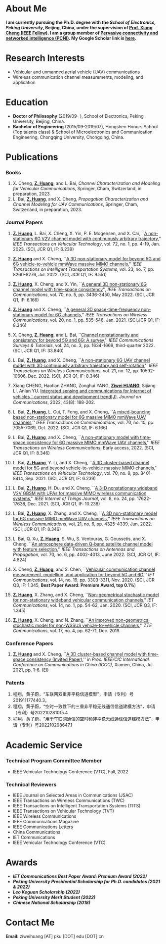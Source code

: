 # About Me

**I am currently pursuing the Ph.D. degree with the *School of Electronics, Peking University*, Beijing, China, under the supervision of [Prof. Xiang Cheng (IEEE Fellow)](https://ele.pku.edu.cn/info/1023/1063.htm). I am a group member of [Pervasive connectivity and networked intelligence (PCNI)](http://pcni.pku.edu.cn/homepage.html). My Google Scholar link is [here](https://scholar.google.com/citations?user=UO10gm8AAAAJ&hl=zh-CN&oi=sra).**


# Research Interests

+ Vehicular  and unmanned aerial vehicle (UAV) communications
+ Wireless communication channel measurements, modeling, and application


# Education

+ **Doctor of Philosophy** (2019/09- ), School of Electronics, Peking University, Beijing, China.
+ **Bachelor of Engineering** (2015/09-2019/07), Hongshen Honors School (Top talents class) & School of Microelectronics and Communication Engineering, Chongqing University, Chongqing, China.

# Publications

### Books
1.	X. Cheng, <u>**Z. Huang**</u>, and L. Bai, *Channel Characterization and Modeling for Vehicular Communications*, Springer, Cham, Switzerland, in preparation, 2023. 
2.	L. Bai, <u>**Z. Huang**</u>, and X. Cheng, *Propagation Characterization and Channel Modeling for UAV Communications*, Springer, Cham, Switzerland, in preparation, 2023.


### Journal Papers
1. <u>**Z. Huang**</u>, L. Bai, X. Cheng, X. Yin, P. E. Mogensen, and X. Cai, ``[A non-stationary 6G V2V channel model with continuously arbitrary trajectory](https://ieeexplore.ieee.org/abstract/document/9872128),'' *IEEE Transactions on Vehicular Technology*, vol. 72, no. 1, pp. 4-19, Jan. 2023. (SCI, JCR Q1, IF: 6.239)
2. <u>**Z. Huang**</u> and X. Cheng, ``[A 3D non-stationary model for beyond 5G and 6G vehicle-to-vehicle mmWave massive MIMO channels](https://ieeexplore.ieee.org/document/9464161),'' *IEEE Transactions on Intelligent Transportation Systems*, vol. 23, no. 7, pp. 8260-8276, Jul. 2022. (SCI, JCR Q1, IF: 9.551)
4. <u>**Z. Huang**</u>, X. Cheng, and X. Yin, ``[A general 3D non-stationary 6G channel model with time-space consistency](https://ieeexplore.ieee.org/document/9727146)'', *IEEE Transactions on Communications*, vol. 70, no. 5, pp. 3436-3450, May 2022. (SCI, JCR Q1, IF: 6.166)
5. <u>**Z. Huang**</u> and X. Cheng, ``[A general 3D space-time-frequency non-stationary model for 6G channels](https://ieeexplore.ieee.org/document/9210873),'' *IEEE Transactions on Wireless Communications*, vol. 20, no. 1, pp. 535-548, Jan. 2021. (SCI,JCR Q1, IF: 8.346)
6. X. Cheng, <u>**Z. Huang**</u>, and L. Bai, ``[Channel nonstationarity and consistency for beyond 5G and 6G: A survey](https://ieeexplore.ieee.org/document/9799524),'' *IEEE Communications Surveys & Tutorials*, vol. 24, no. 3, pp. 1634-1669, third-quarter 2022. (SCI, JCR Q1, IF: 33.840)
5.	L. Bai, <u>**Z. Huang**</u>, and X. Cheng, ``[A non-stationary 6G UAV channel model with 3D continuously arbitrary trajectory and self-rotation](https://ieeexplore.ieee.org/document/9810808),'' *IEEE Transactions on Wireless Communications*, vol. 21, no. 12, pp. 10592-10606, Dec. 2022. (SCI, JCR Q1, IF: 8.346)
6.	Xiang CHENG, Haotian ZHANG, Zonghui YANG, <u>**Ziwei HUANG**</u>, Sijiang LI, Anlan YU. [Integrated sensing and communications for Internet of vehicles：current status and development trend[J]](http://www.infocomm-journal.com/txxb/CN/10.11959/j.issn.1000-436x.2022137). *Journal on Communications*, 2022, 43(8): 188-202.
7.	L. Bai, <u>**Z. Huang**</u>, L. Cui, T. Feng, and X. Cheng, ``[A mixed-bouncing based non-stationary model for 6G massive MIMO mmWave UAV channels](https://ieeexplore.ieee.org/document/9875362/),'' *IEEE Transactions on Communications*, vol. 70, no. 10, pp. 7055-7069, Oct. 2022. (SCI, JCR Q1, IF: 6.166)
8.	L. Bai, <u>**Z. Huang**</u>, and X. Cheng, ``[A non-stationary model with time-space consistency for 6G massive MIMO mmWave UAV channels](https://ieeexplore.ieee.org/abstract/document/9905970),'' *IEEE Transactions on Wireless Communications*, Early access, 2022. (SCI, JCR Q1, IF: 8.346)

1.	L. Bai, <u>**Z. Huang**</u>, Y. Li, and X. Cheng, ``[A 3D cluster-based channel model for 5G and beyond vehicle-to-vehicle massive MIMO channels](https://ieeexplore.ieee.org/document/9497668),'' *IEEE Transactions on Vehicular Technology*, vol. 70, no. 9, pp. 8401-8414, Sep. 2021. (SCI, JCR Q1, IF: 6.239)
2.	L. Bai, <u>**Z. Huang**</u>, H. Du, and X. Cheng, ``[A 3-D nonstationary wideband V2V GBSM with UPAs for massive MIMO wireless communication systems](https://ieeexplore.ieee.org/document/9435752),'' *IEEE Internet of Things Journal*, vol. 8, no. 24, pp. 17622-17638, Dec. 2021. (SCI, JCR Q1, IF: 10.238)
3.	L. Bai, <u>**Z. Huang**</u>, X. Zhang, and X. Cheng, ``[A 3D non-stationary model for 6G massive MIMO mmWave UAV channels](https://ieeexplore.ieee.org/document/9627591),'' *IEEE Transactions on Wireless Communications*, vol. 21, no. 6, pp. 4325-4339, Jun. 2022. (SCI, JCR Q1, IF: 8.346)
4.	L. Bai, Q. Xu, <u>**Z. Huang**</u>, S. Wu, S. Ventouras, G. Goussetis, and X. Cheng, ``[An atmosphere data-driven Q-band satellite channel model with feature selection](https://ieeexplore.ieee.org/document/9664482),'' *IEEE Transactions on Antennas and Propagation*, vol. 70, no. 6, pp. 4002-4013, June 2022. (SCI, JCR Q1, IF: 4.824)
6.	X. Cheng, <u>**Z. Huang**</u>, and S. Chen, ``[Vehicular communication channel measurement, modelling, and application for beyond 5G and 6G](https://ietresearch.onlinelibrary.wiley.com/doi/full/10.1049/iet-com.2020.0531),'' *IET Communications*, vol. 14, no. 19, pp. 3303-3311, Nov. 2020. (SCI, JCR Q3, IF: 1.345, **Best Paper Award: Premium Award, top 0.1%**)
7.	<u>**Z. Huang**</u>, X. Zhang, and X. Cheng, ``[Non-geometrical stochastic model for non-stationary wideband vehicular communication channels](https://ietresearch.onlinelibrary.wiley.com/doi/full/10.1049/iet-com.2019.0532)," *IET Communications*, vol. 14, no. 1, pp. 54-62, Jan. 2020. (SCI, JCR Q3, IF: 1.345)
8.	<u>**Z. Huang**</u>, X. Cheng, and N. Zhang, ``[An improved non-geometrical stochastic model for non-WSSUS vehicle-to-vehicle channels](http://zte.magtechjournal.com/EN/Y2019/V17/I4/62),'' *ZTE Communications*, vol. 17, no. 4, pp. 62-71, Dec. 2019. 





### Conference Papers
1.	<u>**Z. Huang**</u> and X. Cheng, ``[A 3D cluster-based channel model with time-space consistency (Invited Paper)](https://ieeexplore.ieee.org/document/9580400),'' in *Proc. IEEE/CIC International Conference on Communications in China (ICCC)*, Xiamen, China, Jul. 2021, pp. 1-6. (EI)

### Patents
1.	程翔，黄子蔚，“车联网双重非平稳信道模型”，申请（专利）号201911177440.3。
2.	程翔，黄子蔚，“空时一致性下的三重非平稳无线通信信道建模方法”，申请（专利）号202210281015.4
3.	程翔，黄子蔚，“用于车联网通信的空时频非平稳无线通信信道建模方法”，申请（专利）号202210298647.1


# Academic Service

### Technical Program Committee Member
+ IEEE Vehicular Technology Conference (VTC), Fall, 2022
### Technical Reviewers
+ IEEE Journal on Selected Areas in Communications (JSAC)
+ IEEE Transactions on Wireless Communications (TWC)
+ IEEE Transactions on Intelligent Transportation Systems (TITS)
+ IEEE Transactions on Vehicular Technology (TVT)
+ IEEE Wireless Communications
+ IEEE Communications Magazine
+ IEEE Communications Letters
+ China Communications
+ IET Communications
+ IEEE Vehicular Technology Conference (VTC)

# Awards
+ ***IET Communications Best Paper Award: Premium Award (2022)***
+ ***Peking University Presidential Scholarship for Ph.D. candidates (2021 & 2022)***
+ ***Leo Koguan Scholarship (2022)***
+ ***Peking University Merit Student (2022)***
+ ***Chinese National Scholarship (2018)***


# Contact Me

**Email:** ziweihuang [AT] pku [DOT] edu [DOT] cn 
